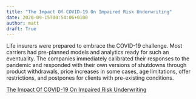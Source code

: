 ```yaml
---
title: "The Impact Of COVID-19 On Impaired Risk Underwriting"
date: 2020-09-15T00:54:06+0100
author: matt
draft: True
---
```

Life insurers were prepared to embrace the COVID-19 challenge. Most carriers had pre-planned models and analytics ready for such an eventuality. The companies immediately calibrated their responses to the pandemic and responded with their own versions of shutdowns through product withdrawals, price increases in some cases, age limitations, offer restrictions, and postpones for clients with pre-existing conditions.

[ The Impact Of COVID-19 On Impaired Risk Underwriting ]( https://brokerworldmag.com/the-impact-of-covid-19-on-impaired-risk-underwriting/ )
